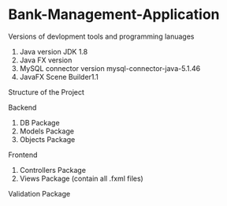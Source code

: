 # Bank-Management-Application

Versions of devlopment tools and programming lanuages
  1. Java version JDK 1.8
  2. Java FX version 
  3. MySQL connector version mysql-connector-java-5.1.46
  4. JavaFX Scene Builder1.1
  
Structure of the Project

Backend
  1. DB Package
  2. Models Package
  3. Objects Package

Frontend
  1. Controllers Package
  2. Views Package (contain all .fxml files)
  
Validation Package

